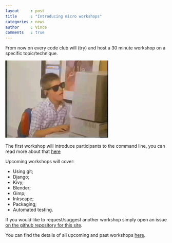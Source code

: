 ```yaml
---
layout     : post
title      : "Introducing micro workshops"
categories : news
author     : Vince
comments   : true
---
```


From now on every code club will (try) and host a 30 minute workshop on a
specific topic/technique.

![Micro workshops for the win!](/res/gifs/workshop.gif)

The first workshop will introduce participants to the command line, you can read
more about that [here][command-line]

Upcoming workshops will cover:

- Using git;
- Django;
- Kivy;
- Blender;
- Gimp;
- Inkscape;
- Packaging;
- Automated testing.

If you would like to request/suggest another workshop simply open an issue
[on the github repository for this site][new-issue].

You can find the details of all upcoming and past workshops
[here][workshops].


[command-line]: http://cardiffmathematicscodeclub.github.io/workshops/2015-2016/the-command-line.html
[workshops]: http://cardiffmathematicscodeclub.github.io/workshops/
[new-issue]: https://github.com/CardiffMathematicsCodeClub/CardiffMathematicsCodeClub.github.io/issues/new
